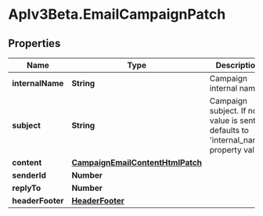 # ApIv3Beta.EmailCampaignPatch

## Properties

Name | Type | Description | Notes
------------ | ------------- | ------------- | -------------
**internalName** | **String** | Campaign internal name | [optional] 
**subject** | **String** | Campaign subject. If no value is sent, defaults to &#39;internal_name&#39; property value | [optional] 
**content** | [**CampaignEmailContentHtmlPatch**](CampaignEmailContentHtmlPatch.md) |  | [optional] 
**senderId** | **Number** |  | [optional] 
**replyTo** | **Number** |  | [optional] 
**headerFooter** | [**HeaderFooter**](HeaderFooter.md) |  | [optional] 


